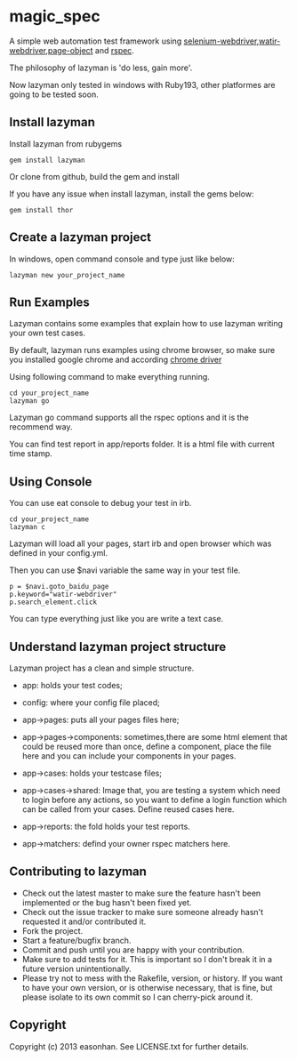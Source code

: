 magic_spec
=====================

A simple web automation test framework using [selenium-webdriver](http://docs.seleniumhq.org/projects/webdriver/),[watir-webdriver](https://github.com/watir/watir-webdriver),[page-object](https://github.com/cheezy/page-object) and [rspec](https://github.com/rspec/rspec). 

The philosophy of lazyman is 'do less, gain more'.

Now lazyman only tested in windows with Ruby193, other platformes are going to be tested soon.

Install lazyman
---------------
Install lazyman from rubygems

	gem install lazyman

Or clone from github, build the gem and install 

If you have any issue when install lazyman, install the gems below:
	
	gem install thor


Create a lazyman project 
------------------------
In windows, open command console and type just like below:

	lazyman new your_project_name	
		
Run Examples
------------

Lazyman contains some examples that explain how to use lazyman writing your own test cases.

By default, lazyman runs examples using chrome browser, so make sure you installed google chrome and according [chrome driver](http://code.google.com/p/chromedriver/downloads/list)

Using following command to make everything running.

	cd your_project_name
	lazyman go  

Lazyman go command supports all the rspec options and it is the recommend way.

You can find test report in app/reports folder. It is a html file with current time stamp.

Using Console
-------------
You can use eat console to debug your test in irb.

	cd your_project_name
	lazyman c

Lazyman will load all your pages, start irb and open browser which was defined in your config.yml.

Then you can use $navi variable the same way in your test file.

	p = $navi.goto_baidu_page
	p.keyword="watir-webdriver"
	p.search_element.click

You can type everything just like you are write a text case.

Understand lazyman project structure
------------------------------------

Lazyman project has a clean and simple structure. 

* app: holds your test codes;
* config: where your config file placed;

* app->pages: puts all your pages files here;
* app->pages->components: sometimes,there are some html element that could be reused more than once, define a component, place the file here and you can include your components in your pages.

* app->cases: holds your testcase files;
* app->cases->shared: Image that, you are testing a system which need to login before any actions, so you want to define a login function which can be called from your cases. Define reused cases here.

* app->reports: the fold holds your test reports.

* app->matchers: defind your owner rspec matchers here.


Contributing to lazyman
-----------------------
 
* Check out the latest master to make sure the feature hasn't been implemented or the bug hasn't been fixed yet.
* Check out the issue tracker to make sure someone already hasn't requested it and/or contributed it.
* Fork the project.
* Start a feature/bugfix branch.
* Commit and push until you are happy with your contribution.
* Make sure to add tests for it. This is important so I don't break it in a future version unintentionally.
* Please try not to mess with the Rakefile, version, or history. If you want to have your own version, or is otherwise necessary, that is fine, but please isolate to its own commit so I can cherry-pick around it.

Copyright
---------

Copyright (c) 2013 easonhan. See LICENSE.txt for
further details.

